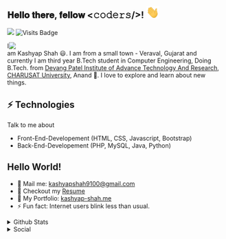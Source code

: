 <h2> 𝐇𝐞𝐥𝐥𝐨 𝐭𝐡𝐞𝐫𝐞, 𝐟𝐞𝐥𝐥𝐨𝐰 <𝚌𝚘𝚍𝚎𝚛𝚜/>! <img src="https://raw.githubusercontent.com/ABSphreak/ABSphreak/master/gifs/Hi.gif" width="30px"></h2>

![](https://komarev.com/ghpvc/?username=kashyap-shah&style=plastic) 
![Visits Badge](https://badges.pufler.dev/visits/kashyap-shah/kashyap-shah/?style=plastic)

<img align='right' src='https://i.giphy.com/media/gh0RRgkTXedvF0pDc0/giphy.webp' width='500"'>

I am Kashyap Shah 😃. I am from a small town - Veraval, Gujarat and currently I am third year B.Tech student in Computer Engineering, Doing B.Tech. from [Devang Patel Institute of Advance Technology And Research](https://www.charusat.ac.in/depstar/), [CHARUSAT University](https://www.charusat.ac.in/), Anand 🏫. I love to explore and learn about new things. 

## ⚡ Technologies
Talk to me about
- Front-End-Developement (HTML, CSS, Javascript, Bootstrap)
- Back-End-Developement (PHP, MySQL, Java, Python)

## Hello World!
- 📧 Mail me: [kashyapshah9100@gmail.com](mailto:kashyapshah9100@gmail.com)
- 📑 Checkout my [Resume](https://github.com/kashyap-shah/kashyap-shah/blob/master/Resume.pdf)
- 🎯 My Portfolio: [kashyap-shah.me](https://kashyap-shah.me/)
- ⚡ Fun fact: Internet users blink less than usual.

<details><summary>Github Stats</summary><br>
    
  ![Github stats](https://github-readme-stats.vercel.app/api?username=kashyap-shah&theme=dark&show_icons=true&count_private=true) <br>

  <p><img src="https://github-readme-streak-stats.herokuapp.com/?user=kashyap-shah&theme=dark" alt="kashyap-shah" /></p>

  ![Top Langs](https://github-readme-stats.vercel.app/api/top-langs/?username=kashyap-shah&layout=compact&theme=dark) <br>
  
  Advanced Github Stats : https://gitstats.me/kashyap-shah

</details>

<details><summary>Social</summary><br>

[![image](https://img.shields.io/badge/LinkedIn-0077B5?style=for-the-badge&logo=linkedin&logoColor=white)](https://www.linkedin.com/in/kashyapshah09) [![image](https://img.shields.io/badge/Facebook-1877F2?style=for-the-badge&logo=facebook&logoColor=white)](https://www.facebook.com/kashyapshah09) [![image](https://img.shields.io/badge/Codepen-000000?style=for-the-badge&logo=codepen&logoColor=white)](https://codepen.io/kashyapshah09) [![image](https://img.shields.io/badge/Medium-12100E?style=for-the-badge&logo=medium&logoColor=white)](https://medium.com/@kashyapshah09) [![image](https://img.shields.io/badge/dev.to-0A0A0A?style=for-the-badge&logo=dev.to&logoColor=white)](https://dev.to/kashyapshah09) [![image](https://img.shields.io/badge/Twitter-1DA1F2?style=for-the-badge&logo=twitter&logoColor=white)](https://twitter.com/kashyapshah09) [![image](https://img.shields.io/badge/Instagram-E4405F?style=for-the-badge&logo=instagram&logoColor=white)](https://www.instagram.com/kashyapshah09)

[![badge](https://img.shields.io/badge/Leetcode-@kashyapshah09-orange)](https://leetcode.com/kashyapshah09)
[![badge](https://img.shields.io/badge/HackerRank-@kashyapshah09-green)](https://www.hackerrank.com/kashyapshah09)

</details>
